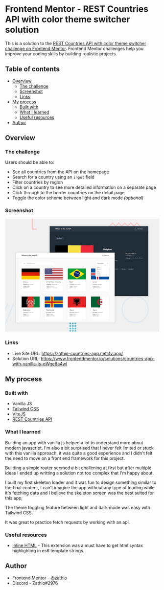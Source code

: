 # Frontend Mentor - REST Countries API with color theme switcher solution

This is a solution to the [REST Countries API with color theme switcher challenge on Frontend Mentor](https://www.frontendmentor.io/challenges/rest-countries-api-with-color-theme-switcher-5cacc469fec04111f7b848ca). Frontend Mentor challenges help you improve your coding skills by building realistic projects. 

## Table of contents

- [Overview](#overview)
  - [The challenge](#the-challenge)
  - [Screenshot](#screenshot)
  - [Links](#links)
- [My process](#my-process)
  - [Built with](#built-with)
  - [What I learned](#what-i-learned)
  - [Useful resources](#useful-resources)
- [Author](#author)

## Overview

### The challenge

Users should be able to:

- See all countries from the API on the homepage
- Search for a country using an `input` field
- Filter countries by region
- Click on a country to see more detailed information on a separate page
- Click through to the border countries on the detail page
- Toggle the color scheme between light and dark mode *(optional)*

### Screenshot

![](./desktop-preview.jpg)

### Links

- Live Site URL: https://zathio-countries-app.netlify.app/
- Solution URL: https://www.frontendmentor.io/solutions/countries-app-with-vanilla-js-qWge8a4wI

## My process

### Built with

- Vanilla JS
- [Tailwind CSS](https://tailwindcss.com/)
- [ViteJS](https://vitejs.dev/)
- [REST Countries API](https://restcountries.com/)

### What I learned

Building an app with vanilla js helped a lot to understand more about modern javascript.
I'm also a bit surprised that I never felt limited or stuck with this vanilla approach, it was quite a good experience and I didn't felt the need to move on a front end framework for this project.

Building a simple router seemed a bit challening at first but after multiple ideas I ended up writting a solution not too complex that I'm happy about.

I built my first skeleton loader and it was fun to design something similar to the final content, I can't imagine the app without any type of loading while it's fetching data and I believe the skeleton screen was the best suited for this app;

The theme toggling feature between light and dark mode was easy with Tailwind CSS.

It was great to practice fetch requests by working with an api.

### Useful resources

- [Inline HTML](https://marketplace.visualstudio.com/items?itemName=pushqrdx.inline-html) - This extension was a must have to get html syntax highlighting in es6 template strings.

## Author

- Frontend Mentor - [@zathio](https://www.frontendmentor.io/profile/zathio)
- Discord - Zathio#2976